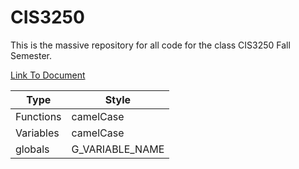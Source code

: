 # CIS3250
This is the massive repository for all code for the class CIS3250 Fall Semester.

[Link To Document](https://docs.google.com/document/d/1p10rx8R_3oGFU1SiKOWELDZhxhAfR2k61Vg8fF_Rl34/edit?usp=sharing)

Type | Style
---|---
Functions | camelCase
Variables | camelCase
globals | G_VARIABLE_NAME
